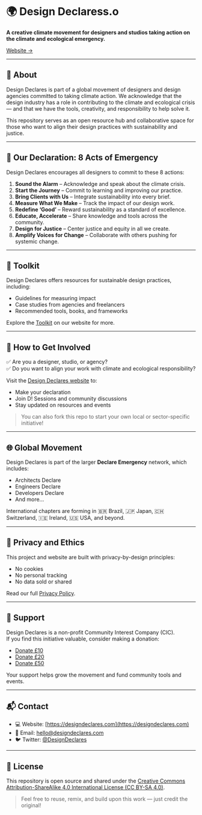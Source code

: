 # 🌍 Design Declaress.o

**A creative climate movement for designers and studios taking action on the climate and ecological emergency.**

[Website →](https://designdeclares.com)

---

## 📢 About

Design Declares is part of a global movement of designers and design agencies committed to taking climate action. We acknowledge that the design industry has a role in contributing to the climate and ecological crisis — and that we have the tools, creativity, and responsibility to help solve it.

This repository serves as an open resource hub and collaborative space for those who want to align their design practices with sustainability and justice.

---

## 🚨 Our Declaration: 8 Acts of Emergency

Design Declares encourages all designers to commit to these 8 actions:

1. **Sound the Alarm** – Acknowledge and speak about the climate crisis.
2. **Start the Journey** – Commit to learning and improving our practice.
3. **Bring Clients with Us** – Integrate sustainability into every brief.
4. **Measure What We Make** – Track the impact of our design work.
5. **Redefine ‘Good’** – Reward sustainability as a standard of excellence.
6. **Educate, Accelerate** – Share knowledge and tools across the community.
7. **Design for Justice** – Center justice and equity in all we create.
8. **Amplify Voices for Change** – Collaborate with others pushing for systemic change.

---

## 🧰 Toolkit

Design Declares offers resources for sustainable design practices, including:
- Guidelines for measuring impact
- Case studies from agencies and freelancers
- Recommended tools, books, and frameworks

Explore the [Toolkit](https://designdeclares.com) on our website for more.

---

## 🤝 How to Get Involved

✅ Are you a designer, studio, or agency?  
✅ Do you want to align your work with climate and ecological responsibility?

Visit the [Design Declares website](https://designdeclares.com) to:
- Make your declaration
- Join D! Sessions and community discussions
- Stay updated on resources and events

> You can also fork this repo to start your own local or sector-specific initiative!

---

## 🌐 Global Movement

Design Declares is part of the larger **Declare Emergency** network, which includes:
- Architects Declare
- Engineers Declare
- Developers Declare
- And more...

International chapters are forming in 🇧🇷 Brazil, 🇯🇵 Japan, 🇨🇭 Switzerland, 🇮🇪 Ireland, 🇺🇸 USA, and beyond.

---

## 💌 Privacy and Ethics

This project and website are built with privacy-by-design principles:
- No cookies
- No personal tracking
- No data sold or shared

Read our full [Privacy Policy](https://designdeclares.com/privacy-policy).

---

## 💸 Support

Design Declares is a non-profit Community Interest Company (CIC).  
If you find this initiative valuable, consider making a donation:

- [Donate £10](https://wise.com/donate/10)
- [Donate £20](https://wise.com/donate/20)
- [Donate £50](https://wise.com/donate/50)

Your support helps grow the movement and fund community tools and events.

---

## 📬 Contact

- 💻 Website: [https://designdeclares.com](https://designdeclares.com)
- 📧 Email: hello@designdeclares.com
- 🐦 Twitter: [@DesignDeclares](https://twitter.com/DesignDeclares)

---

## 📝 License

This repository is open source and shared under the [Creative Commons Attribution-ShareAlike 4.0 International License (CC BY-SA 4.0)](https://creativecommons.org/licenses/by-sa/4.0/).

> Feel free to reuse, remix, and build upon this work — just credit the original!

